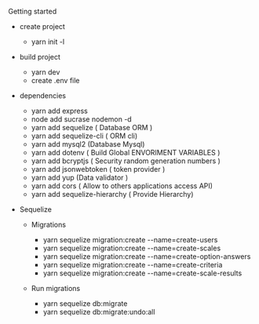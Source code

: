 Getting started 

* create project
    * yarn init -l 


* build project
    * yarn dev
    * create .env file

* dependencies
    * yarn add express
    * node add sucrase nodemon -d
    * yarn add sequelize ( Database ORM )
    * yarn add sequelize-cli ( ORM cli) 
    * yarn add mysql2 (Database Mysql)
    * yarn add dotenv ( Build Global ENVORIMENT VARIABLES )
    * yarn add bcryptjs ( Security random generation numbers )
    * yarn add jsonwebtoken ( token provider )
    * yarn add yup (Data validator )
    * yarn add cors ( Allow to others applications access API) 
    * yarn add sequelize-hierarchy ( Provide Hierarchy) 


* Sequelize
    * Migrations
        * yarn sequelize migration:create --name=create-users
        * yarn sequelize migration:create --name=create-scales
        * yarn sequelize migration:create --name=create-option-answers
        * yarn sequelize migration:create --name=create-criteria
        * yarn sequelize migration:create --name=create-scale-results
    
    * Run migrations
        * yarn sequelize db:migrate
        * yarn sequelize db:migrate:undo:all
